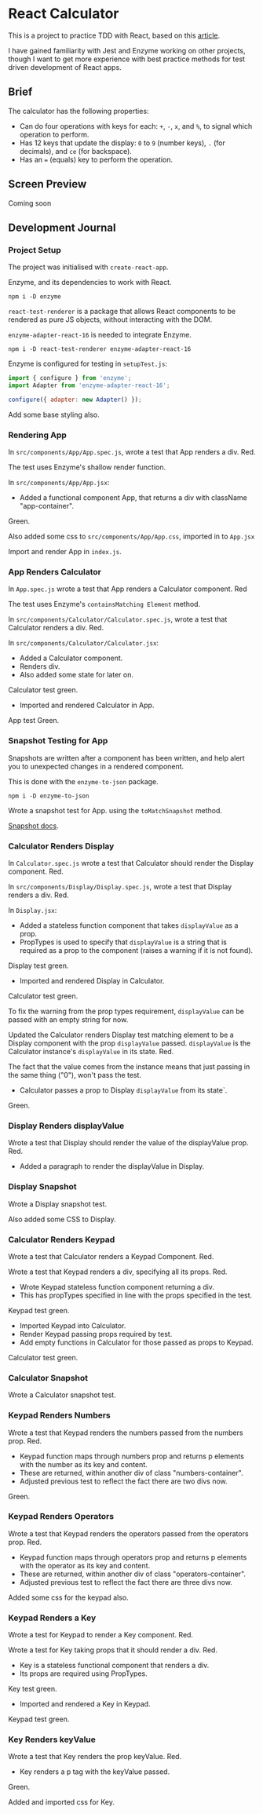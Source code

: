 # React Calculator

This is a project to practice TDD with React, based on this [article](https://testdriven.io/blog/tdd-with-react-jest-and-enzyme-part-one/).

I have gained familiarity with Jest and Enzyme working on other projects, though I want to get more experience with best practice methods for test driven development of React apps.

## Brief

The calculator has the following properties:

- Can do four operations with keys for each: `+`, `-`, `x`, and `%`, to signal which operation to perform.
- Has 12 keys that update the display: `0` to `9` (number keys), `.` (for decimals), and `ce` (for backspace).
- Has an `=` (equals) key to perform the operation.

## Screen Preview

Coming soon

## Development Journal

### Project Setup

The project was initialised with `create-react-app`.

Enzyme, and its dependencies to work with React.

```shell
npm i -D enzyme
```

`react-test-renderer` is a package that allows React components to be rendered as pure JS objects, without interacting with the DOM.

`enzyme-adapter-react-16` is needed to integrate Enzyme.

```shell
npm i -D react-test-renderer enzyme-adapter-react-16
```

Enzyme is configured for testing in `setupTest.js`:

```js
import { configure } from 'enzyme';
import Adapter from 'enzyme-adapter-react-16';

configure({ adapter: new Adapter() });
```

Add some base styling also.

### Rendering App

In `src/components/App/App.spec.js`, wrote a test that App renders a div. Red.

The test uses Enzyme's shallow render function.

In `src/components/App/App.jsx`:

- Added a functional component App, that returns a div with className "app-container".

Green.

Also added some css to `src/components/App/App.css`, imported in to `App.jsx`

Import and render App in `index.js`.

### App Renders Calculator

In `App.spec.js` wrote a test that App renders a Calculator component. Red

The test uses Enzyme's `containsMatching Element` method.

In `src/components/Calculator/Calculator.spec.js`, wrote a test that Calculator renders a div. Red.

In `src/components/Calculator/Calculator.jsx`:

- Added a Calculator component.
- Renders div.
- Also added some state for later on.

Calculator test green.

- Imported and rendered Calculator in App.

App test Green.

### Snapshot Testing for App

Snapshots are written after a component has been written, and help alert you to unexpected changes in a rendered component.

This is done with the `enzyme-to-json` package.

```shell
npm i -D enzyme-to-json
```

Wrote a snapshot test for App. using the `toMatchSnapshot` method.

[Snapshot docs](https://jestjs.io/docs/en/snapshot-testing).

### Calculator Renders Display

In `Calculator.spec.js` wrote a test that Calculator should render the Display component. Red.

In `src/components/Display/Display.spec.js`, wrote a test that Display renders a div. Red.

In `Display.jsx`:

- Added a stateless function component that takes `displayValue` as a prop.
- PropTypes is used to specify that `displayValue` is a string that is required as a prop to the component (raises a warning if it is not found).

Display test green.

- Imported and rendered Display in Calculator.

Calculator test green.

To fix the warning from the prop types requirement, `displayValue` can be passed with an empty string for now.

Updated the Calculator renders Display test matching element to be a Display component with the prop `displayValue` passed. `displayValue` is the Calculator instance's `displayValue` in its state. Red.

The fact that the value comes from the instance means that just passing in the same thing ("0"), won't pass the test.

- Calculator passes a prop to Display `displayValue` from its state`.

Green.

### Display Renders displayValue

Wrote a test that Display should render the value of the displayValue prop. Red.

- Added a paragraph to render the displayValue in Display.

### Display Snapshot

Wrote a Display snapshot test.

Also added some CSS to Display.

### Calculator Renders Keypad

Wrote a test that Calculator renders a Keypad Component. Red.

Wrote a test that Keypad renders a div, specifying all its props. Red.

- Wrote Keypad stateless function component returning a div.
- This has propTypes specified in line with the props specified in the test.

Keypad test green.

- Imported Keypad into Calculator.
- Render Keypad passing props required by test.
- Add empty functions in Calculator for those passed as props to Keypad.

Calculator test green.

### Calculator Snapshot

Wrote a Calculator snapshot test.

### Keypad Renders Numbers

Wrote a test that Keypad renders the numbers passed from the numbers prop. Red.

- Keypad function maps through numbers prop and returns p elements with the number as its key and content.
- These are returned, within another div of class "numbers-container".
- Adjusted previous test to reflect the fact there are two divs now.

Green.

### Keypad Renders Operators

Wrote a test that Keypad renders the operators passed from the operators prop. Red.

- Keypad function maps through operators prop and returns p elements with the operator as its key and content.
- These are returned, within another div of class "operators-container".
- Adjusted previous test to reflect the fact there are three divs now.

Added some css for the keypad also.

### Keypad Renders a Key

Wrote a test for Keypad to render a Key component. Red.

Wrote a test for Key taking props that it should render a div. Red.

- Key is a stateless functional component that renders a div.
- Its props are required using PropTypes.

Key test green.

- Imported and rendered a Key in Keypad.

Keypad test green.

### Key Renders keyValue

Wrote a test that Key renders the prop keyValue. Red.

- Key renders a p tag with the keyValue passed.

Green.

Added and imported css for Key.

